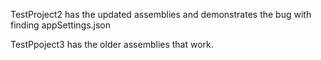 TestProject2 has the updated assemblies and demonstrates the bug with finding appSettings.json 

TestPpoject3 has the older assemblies that work.
